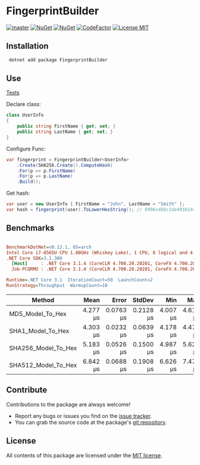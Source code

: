 # FingerprintBuilder

[![master](https://github.com/phnx47/FingerprintBuilder/workflows/master/badge.svg)](https://github.com/phnx47/FingerprintBuilder/actions?query=workflow%3Amaster)
[![NuGet](https://img.shields.io/nuget/v/FingerprintBuilder.svg)](https://www.nuget.org/packages/FingerprintBuilder)
[![NuGet](https://img.shields.io/nuget/dt/FingerprintBuilder.svg)](https://www.nuget.org/packages/FingerprintBuilder)
[![CodeFactor](https://www.codefactor.io/repository/github/phnx47/fingerprintbuilder/badge/master)](https://www.codefactor.io/repository/github/phnx47/fingerprintbuilder/overview/master)
[![License MIT](https://img.shields.io/badge/license-MIT-green.svg)](https://opensource.org/licenses/MIT)

## Installation

```sh
 dotnet add package FingerprintBuilder
```

## Use

[Tests](https://github.com/phnx47/FingerprintBuilder/tree/master/tests)

Declare class:
```c#
class UserInfo
{
    public string FirstName { get; set; }
    public string LastName { get; set; }
}
```

Configure Func:
```c#
var fingerprint = FingerprintBuilder<UserInfo>
    .Create(SHA256.Create().ComputeHash)
    .For(p => p.FirstName)
    .For(p => p.LastName)
    .Build();
```
Get hash:
```c#
var user = new UserInfo { FirstName = "John", LastName = "Smith" };
var hash = fingerprint(user).ToLowerHexString(); // 9996c4bbc1da4938144886b27b7c680e75932b5a56d911754d75ae4e0a9b4f1a
```

## Benchmarks

``` ini

BenchmarkDotNet=v0.12.1, OS=arch 
Intel Core i7-8565U CPU 1.80GHz (Whiskey Lake), 1 CPU, 8 logical and 4 physical cores
.NET Core SDK=3.1.300
  [Host]     : .NET Core 3.1.4 (CoreCLR 4.700.20.20201, CoreFX 4.700.20.22101), X64 RyuJIT
  Job-PCQRMO : .NET Core 3.1.4 (CoreCLR 4.700.20.20201, CoreFX 4.700.20.22101), X64 RyuJIT

Runtime=.NET Core 3.1  IterationCount=50  LaunchCount=2  
RunStrategy=Throughput  WarmupCount=10  

```
|              Method |     Mean |     Error |    StdDev |      Min |      Max |   Median |
|-------------------- |---------:|----------:|----------:|---------:|---------:|---------:|
|    MD5_Model_To_Hex | 4.277 μs | 0.0763 μs | 0.2128 μs | 4.007 μs | 4.612 μs | 4.275 μs |
|   SHA1_Model_To_Hex | 4.303 μs | 0.0232 μs | 0.0639 μs | 4.178 μs | 4.475 μs | 4.300 μs |
| SHA256_Model_To_Hex | 5.183 μs | 0.0526 μs | 0.1500 μs | 4.987 μs | 5.627 μs | 5.151 μs |
| SHA512_Model_To_Hex | 6.842 μs | 0.0688 μs | 0.1908 μs | 6.626 μs | 7.470 μs | 6.795 μs |


## Contribute

Contributions to the package are always welcome!

* Report any bugs or issues you find on the [issue tracker](https://github.com/phnx47/FingerprintBuilder/issues).
* You can grab the source code at the package's [git repository](https://github.com/phnx47/FingerprintBuilder).

## License

All contents of this package are licensed under the [MIT license](https://opensource.org/licenses/MIT).

